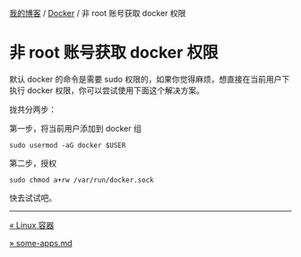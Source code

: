 [我的博客](../_index.md) / [Docker](_index.md) / 非 root 账号获取 docker 权限

# 非 root 账号获取 docker 权限

默认 docker 的命令是需要 sudo 权限的，如果你觉得麻烦，想直接在当前用户下执行 docker 权限，你可以尝试使用下面这个解决方案。

拢共分两步：

第一步，将当前用户添加到 docker 组

```shell
sudo usermod -aG docker $USER
```

第二步，授权

```shell
sudo chmod a+rw /var/run/docker.sock
```

快去试试吧。

---
[« Linux 容器](linux-container.md)

[» some-apps.md](some-apps.md)

